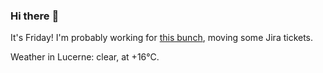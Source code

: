 ### Hi there :wave:

It's Friday! I'm probably working for [this bunch](https://github.com/kohofinancial), moving some Jira tickets.

Weather in Lucerne: clear, at +16°C.
